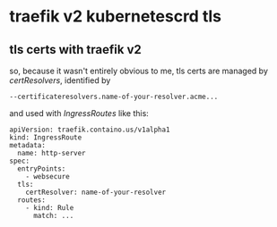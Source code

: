 # traefik v2 kubernetescrd tls

## tls certs with traefik v2

so,
because it wasn't entirely obvious to me,
tls certs are managed by _certResolvers_,
identified by

```
--certificateresolvers.name-of-your-resolver.acme...
```

and used with _IngressRoutes_ like this:

```
apiVersion: traefik.containo.us/v1alpha1
kind: IngressRoute
metadata:
  name: http-server
spec:
  entryPoints:
    - websecure
  tls:
    certResolver: name-of-your-resolver
  routes:
    - kind: Rule
      match: ...
```
